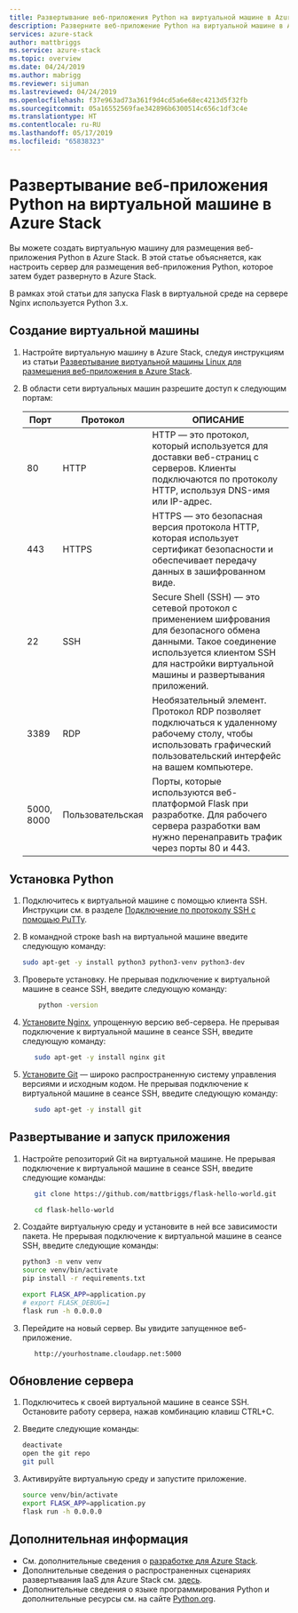 ```yaml
---
title: Развертывание веб-приложения Python на виртуальной машине в Azure Stack | Документация Майкрософт
description: Разверните веб-приложение Python на виртуальной машине в Azure Stack.
services: azure-stack
author: mattbriggs
ms.service: azure-stack
ms.topic: overview
ms.date: 04/24/2019
ms.author: mabrigg
ms.reviewer: sijuman
ms.lastreviewed: 04/24/2019
ms.openlocfilehash: f37e963ad73a361f9d4cd5a6e68ec4213d5f32fb
ms.sourcegitcommit: 05a16552569fae342896b6300514c656c1df3c4e
ms.translationtype: HT
ms.contentlocale: ru-RU
ms.lasthandoff: 05/17/2019
ms.locfileid: "65838323"
---
```

# <a name="deploy-a-python-web-app-to-a-vm-in-azure-stack"></a>Развертывание веб-приложения Python на виртуальной машине в Azure Stack

Вы можете создать виртуальную машину для размещения веб-приложения Python в Azure Stack. В этой статье объясняется, как настроить сервер для размещения веб-приложения Python, которое затем будет развернуто в Azure Stack.

В рамках этой статьи для запуска Flask в виртуальной среде на сервере Nginx используется Python 3.x.

## <a name="create-a-vm"></a>Создание виртуальной машины

1. Настройте виртуальную машину в Azure Stack, следуя инструкциям из статьи [Развертывание виртуальной машины Linux для размещения веб-приложения в Azure Stack](azure-stack-dev-start-howto-deploy-linux.md).

2. В области сети виртуальных машин разрешите доступ к следующим портам:

    | Порт | Протокол | ОПИСАНИЕ |
    | --- | --- | --- |
    | 80 | HTTP | HTTP — это протокол, который используется для доставки веб-страниц с серверов. Клиенты подключаются по протоколу HTTP, используя DNS-имя или IP-адрес. |
    | 443 | HTTPS | HTTPS — это безопасная версия протокола HTTP, которая использует сертификат безопасности и обеспечивает передачу данных в зашифрованном виде. |
    | 22 | SSH | Secure Shell (SSH) — это сетевой протокол с применением шифрования для безопасного обмена данными. Такое соединение используется клиентом SSH для настройки виртуальной машины и развертывания приложений. |
    | 3389 | RDP | Необязательный элемент. Протокол RDP позволяет подключаться к удаленному рабочему столу, чтобы использовать графический пользовательский интерфейс на вашем компьютере.   |
    | 5000, 8000 | Пользовательская | Порты, которые используются веб-платформой Flask при разработке. Для рабочего сервера разработки вам нужно перенаправить трафик через порты 80 и 443. |

## <a name="install-python"></a>Установка Python

1. Подключитесь к виртуальной машине c помощью клиента SSH. Инструкции см. в разделе [Подключение по протоколу SSH с помощью PuTTy](azure-stack-dev-start-howto-ssh-public-key.md#connect-with-ssh-by-using-putty).
2. В командной строке bash на виртуальной машине введите следующую команду:

    ```bash  
    sudo apt-get -y install python3 python3-venv python3-dev
    ```

3. Проверьте установку. Не прерывая подключение к виртуальной машине в сеансе SSH, введите следующую команду:

    ```bash  
        python -version
    ```

3. [Установите Nginx](https://www.nginx.com/resources/wiki/), упрощенную версию веб-сервера. Не прерывая подключение к виртуальной машине в сеансе SSH, введите следующую команду:

    ```bash  
       sudo apt-get -y install nginx git
    ```

4. [Установите Git](https://git-scm.com) — широко распространенную систему управления версиями и исходным кодом. Не прерывая подключение к виртуальной машине в сеансе SSH, введите следующую команду:

    ```bash  
       sudo apt-get -y install git
    ```

## <a name="deploy-and-run-the-app"></a>Развертывание и запуск приложения

1. Настройте репозиторий Git на виртуальной машине. Не прерывая подключение к виртуальной машине в сеансе SSH, введите следующие команды:

    ```bash  
       git clone https://github.com/mattbriggs/flask-hello-world.git
    
       cd flask-hello-world
    ```

2. Создайте виртуальную среду и установите в ней все зависимости пакета. Не прерывая подключение к виртуальной машине в сеансе SSH, введите следующие команды:

    ```bash  
    python3 -m venv venv
    source venv/bin/activate
    pip install -r requirements.txt
    
    export FLASK_APP=application.py
    # export FLASK_DEBUG=1 
    flask run -h 0.0.0.0
    ```

3. Перейдите на новый сервер. Вы увидите запущенное веб-приложение.

    ```HTTP  
       http://yourhostname.cloudapp.net:5000
    ```

## <a name="update-your-server"></a>Обновление сервера

1. Подключитесь к своей виртуальной машине в сеансе SSH. Остановите работу сервера, нажав комбинацию клавиш CTRL+C.

2. Введите следующие команды:

    ```bash  
    deactivate
    open the git repo
    git pull
    ```

3. Активируйте виртуальную среду и запустите приложение.

    ```bash  
    source venv/bin/activate
    export FLASK_APP=application.py
    flask run -h 0.0.0.0
    ```

## <a name="next-steps"></a>Дополнительная информация

- См. дополнительные сведения о [разработке для Azure Stack](azure-stack-dev-start.md).
- Дополнительные сведения о распространенных сценариях развертывания IaaS для Azure Stack см. [здесь](azure-stack-dev-start-deploy-app.md).
- Дополнительные сведения о языке программирования Python и дополнительные ресурсы см. на сайте [Python.org](https://www.python.org).

